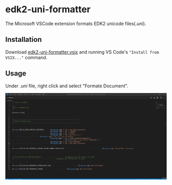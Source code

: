# edk2-uni-formatter
The Microsoft VSCode extension formats EDK2 unicode files(_.uni_).

## Installation
Download [edk2-uni-formatter.vsix](https://github.com/pinshengjuan/edk2-uni-formatter/blob/master/edk2-uni-formatter.vsix) and running VS Code's `"Install from VSIX..."` command.

## Usage
Under _.uni_ file, right click and select "Formate Document".

![image](https://github.com/pinshengjuan/edk2-uni-formatter/blob/master/img/img.gif)
